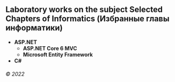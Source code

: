 ## Laboratory works on the subject Selected Chapters of Informatics (Избранные главы информатики)

* __ASP.NET__
    * __ASP.NET Core 6 MVC__
    * __Microsoft Entity Framework__
* __C#__

###### © 2022
